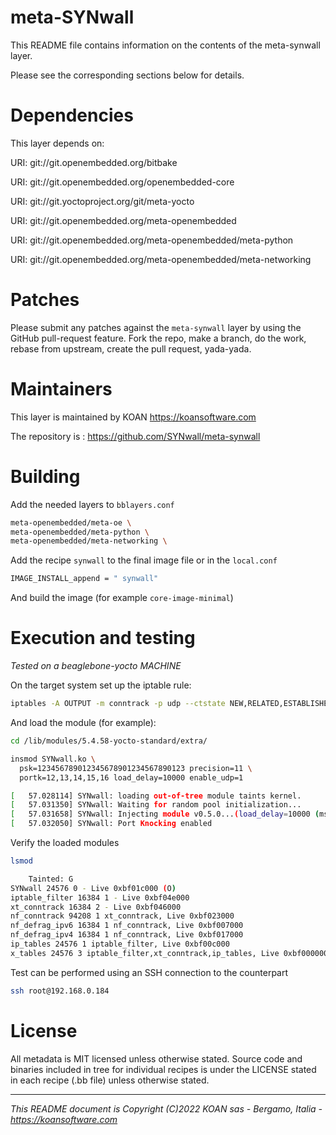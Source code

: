 # meta-SYNwall

This README file contains information on the contents of the meta-synwall layer.

Please see the corresponding sections below for details.


# Dependencies

This layer depends on:

  URI: git://git.openembedded.org/bitbake

  URI: git://git.openembedded.org/openembedded-core

  URI: git://git.yoctoproject.org/git/meta-yocto

  URI: git://git.openembedded.org/meta-openembedded

  URI: git://git.openembedded.org/meta-openembedded/meta-python

  URI: git://git.openembedded.org/meta-openembedded/meta-networking


# Patches

Please submit any patches against the `meta-synwall` layer by using the GitHub pull-request feature.  Fork the repo, make a branch, do the work, rebase from upstream, create the pull request, yada-yada.


# Maintainers

This layer is maintained by KOAN <https://koansoftware.com>

The repository is : https://github.com/SYNwall/meta-synwall


# Building

Add the needed layers to `bblayers.conf`

```bash
meta-openembedded/meta-oe \
meta-openembedded/meta-python \
meta-openembedded/meta-networking \
```

Add the recipe `synwall` to the final image file or in the `local.conf`

```bash
IMAGE_INSTALL_append = " synwall"
```

And build the image (for example `core-image-minimal`)


# Execution and testing

*Tested on a beaglebone-yocto MACHINE*

On the target system set up the iptable rule:

```bash
iptables -A OUTPUT -m conntrack -p udp --ctstate NEW,RELATED,ESTABLISHED -j ACCEPT
```

And load the module (for example):

```bash
cd /lib/modules/5.4.58-yocto-standard/extra/

insmod SYNwall.ko \
  psk=123456789012345678901234567890123 precision=11 \
  portk=12,13,14,15,16 load_delay=10000 enable_udp=1

[   57.028114] SYNwall: loading out-of-tree module taints kernel.
[   57.031350] SYNwall: Waiting for random pool initialization...
[   57.031658] SYNwall: Injecting module v0.5.0...(load_delay=10000 (ms), precision=10, disable_out=0, enable_antidos=0, enable_antispoof=0, enable_udp=1)
[   57.032050] SYNwall: Port Knocking enabled
```

Verify the loaded modules

```bash
lsmod

    Tainted: G  
SYNwall 24576 0 - Live 0xbf01c000 (O)
iptable_filter 16384 1 - Live 0xbf04e000
xt_conntrack 16384 2 - Live 0xbf046000
nf_conntrack 94208 1 xt_conntrack, Live 0xbf023000
nf_defrag_ipv6 16384 1 nf_conntrack, Live 0xbf007000
nf_defrag_ipv4 16384 1 nf_conntrack, Live 0xbf017000
ip_tables 24576 1 iptable_filter, Live 0xbf00c000
x_tables 24576 3 iptable_filter,xt_conntrack,ip_tables, Live 0xbf000000
```

Test can be performed using an SSH connection to the counterpart

```bash
ssh root@192.168.0.184
```

# License

All metadata is MIT licensed unless otherwise stated. Source code and
binaries included in tree for individual recipes is under the LICENSE
stated in each recipe (.bb file) unless otherwise stated.


------

*This README document is Copyright (C)2022 KOAN sas - Bergamo, Italia - <https://koansoftware.com>*

